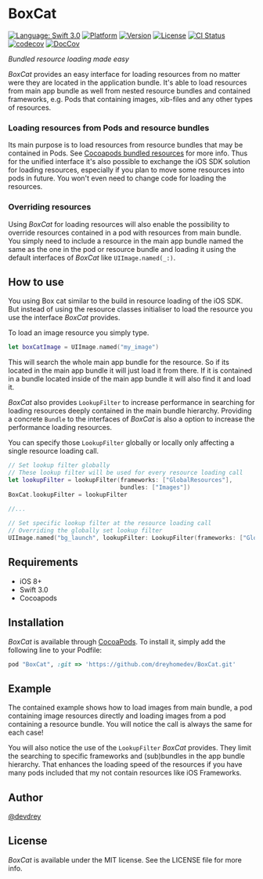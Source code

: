 # BoxCat

[![Language: Swift 3.0](https://img.shields.io/badge/lang-Swift_3.0-yellow.svg?style=flat)](https://developer.apple.com/swift/)
[![Platform](https://img.shields.io/cocoapods/p/BoxCat.svg?style=flat)](http://cocoapods.org/pods/BoxCat)
[![Version](https://img.shields.io/cocoapods/v/BoxCat.svg?style=flat)](http://cocoapods.org/pods/BoxCat)
[![License](https://img.shields.io/cocoapods/l/BoxCat.svg?style=flat)](http://cocoapods.org/pods/BoxCat)
[![CI Status](http://img.shields.io/travis/devdrey/BoxCat.svg?style=flat)](https://travis-ci.org/devdrey/BoxCat)
[![codecov](https://codecov.io/gh/devdrey/BoxCat/branch/develop/graph/badge.svg)](https://codecov.io/gh/devdrey/BoxCat)
[![DocCov](https://img.shields.io/cocoapods/metrics/doc-percent/BoxCat.svg)](http://cocoadocs.org/docsets/BoxCat)

*Bundled resource loading made easy*

_BoxCat_ provides an easy interface for loading resources from no matter were they are located in the application bundle. It's able to load resources from main app bundle as well from nested resource bundles and contained frameworks, e.g. Pods that containing images, xib-files and any other types of resources.

### Loading resources from Pods and resource bundles

Its main purpose is to load resources from resource bundles that may be contained in Pods. See [Cocoapods bundled resources](https://guides.cocoapods.org/syntax/podspec.html#resource_bundles) for more info. Thus for the unified interface it's also possible to exchange the iOS SDK solution for loading resources, especially if you plan to move some resources into pods in future. You won't even need to change code for loading the resources.

### Overriding resources

Using _BoxCat_ for loading resources will also enable the possibility to override resources contained in a pod with resources from main bundle. You simply need to include a resource in the main app bundle named the same as the one in the pod or resource bundle and loading it using the default interfaces of _BoxCat_ like `UIImage.named(_:)`.

## How to use

You using Box cat similar to the build in resource loading of the iOS SDK. But instead of using the resource classes initialiser to load the resource you use the interface _BoxCat_ provides.

To load an image resource you simply type.

```swift
let boxCatImage = UIImage.named("my_image")
```

This will search the whole main app bundle for the resource. So if its located in the main app bundle it will just load it from there. If it is contained in a bundle located inside of the main app bundle it will also find it and load it.

_BoxCat_ also provides `LookupFilter` to increase performance in searching for loading resources deeply contained in the main bundle hierarchy. Providing a concrete `Bundle` to the interfaces of _BoxCat_ is also a option to increase the performance loading resources.

You can specify those `LookupFilter` globally or locally only affecting a single resource loading call.

```swift
// Set lookup filter globally
// These lookup filter will be used for every resource loading call
let lookupFilter = lookupFilter(frameworks: ["GlobalResources"], 
                                bundles: ["Images"])
BoxCat.lookupFilter = lookupFilter
        
//...

// Set specific lookup filter at the resource loading call
// Overriding the globally set lookup filter
UIImage.named("bg_launch", lookupFilter: LookupFilter(frameworks: ["GlobalResources"], bundles: ["BigImages"]))

```

## Requirements

* iOS 8+
* Swift 3.0
* Cocoapods

## Installation

_BoxCat_ is available through [CocoaPods](http://cocoapods.org). To install
it, simply add the following line to your Podfile:

```ruby
pod "BoxCat", :git => 'https://github.com/dreyhomedev/BoxCat.git'
```

## Example

The contained example shows how to load images from main bundle, a pod containing image resources directly and loading images from a pod containing a resource bundle. You will notice the call is always the same for each case!

You will also notice the use of the `LookupFilter` _BoxCat_ provides. They limit the searching to specific frameworks and (sub)bundles in the app bundle hierarchy. That enhances the loading speed of the resources if you have many pods included that my not contain resources like iOS Frameworks.

## Author

[@devdrey](devdrey@dreyhomenet.de)

## License

_BoxCat_ is available under the MIT license. See the LICENSE file for more info.
